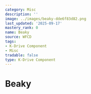 ```yaml
---
category: Misc
description: ''
image: ../images/beaky-dde6f83d82.png
last_updated: '2025-09-17'
mastery_rank: 0
name: Beaky
source: WFCD
tags:
- K-Drive Component
- Misc
tradable: false
type: K-Drive Component
---
```


# Beaky

